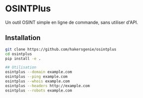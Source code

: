 # OSINTPlus

Un outil OSINT simple en ligne de commande, sans utiliser d'API.

## Installation

```bash
git clone https://github.com/hakersgenie/osintplus
cd osintplus
pip install -e .

## Utilisation
osintplus --domain example.com
osintplus --ping example.com
osintplus --whois example.com
osintplus --headers http://example.com
osintplus --robots example.com
